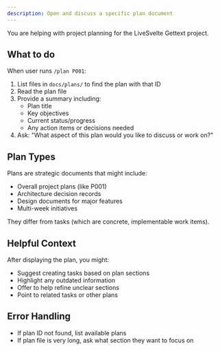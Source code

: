 ```yaml
---
description: Open and discuss a specific plan document
---
```


You are helping with project planning for the LiveSvelte Gettext project.

## What to do

When user runs `/plan P001`:

1. List files in `docs/plans/` to find the plan with that ID
2. Read the plan file
3. Provide a summary including:
   - Plan title
   - Key objectives
   - Current status/progress
   - Any action items or decisions needed
4. Ask: "What aspect of this plan would you like to discuss or work on?"

## Plan Types

Plans are strategic documents that might include:
- Overall project plans (like P001)
- Architecture decision records
- Design documents for major features
- Multi-week initiatives

They differ from tasks (which are concrete, implementable work items).

## Helpful Context

After displaying the plan, you might:
- Suggest creating tasks based on plan sections
- Highlight any outdated information
- Offer to help refine unclear sections
- Point to related tasks or other plans

## Error Handling

- If plan ID not found, list available plans
- If plan file is very long, ask what section they want to focus on
